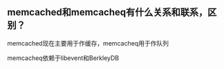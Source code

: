 ## memcached和memcacheq有什么关系和联系，区别？

memcached现在主要用于作缓存，memcacheq用于作队列

memcacheq依赖于libevent和BerkleyDB

